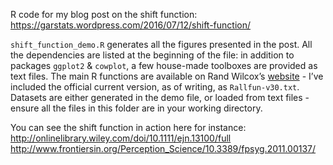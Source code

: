 R code for my blog post on the shift function:
<https://garstats.wordpress.com/2016/07/12/shift-function/>

`shift_function_demo.R` generates all the figures presented in the post.
All the dependencies are listed at the beginning of the file: 
in addition to packages `ggplot2` & `cowplot`, a few house-made toolboxes are provided as text files.
The main R functions are available on Rand Wilcox’s [website](http://dornsife.usc.edu/labs/rwilcox/software/) - I’ve included the official current version, as of writing, as `Rallfun-v30.txt`. 
Datasets are either generated in the demo file, or loaded from text files - ensure all the files in this folder are in your working directory.

You can see the shift function in action here for instance:
http://onlinelibrary.wiley.com/doi/10.1111/ejn.13100/full
http://www.frontiersin.org/Perception_Science/10.3389/fpsyg.2011.00137/
